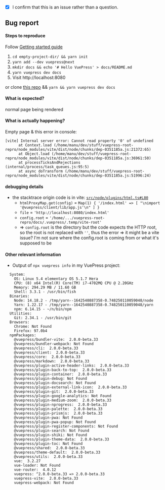<!-- Please don't delete this template or we'll close your issue -->
<!-- Before creating an issue please make sure you are using the latest version of VuePress. -->

<!-- Please confirm you will submit an issue. -->
<!-- Issues which contain questions or support requests will be closed. -->
<!-- (Update "[ ]" to "[x]" to check a box) -->

- [x] I confirm that this is an issue rather than a question.

<!-- Please ask questions via following several ways. -->
<!-- https://vue-land.js.org/ -->
<!-- https://forum.vuejs.org/ -->
<!-- https://stackoverflow.com/questions/ask?tags=vuepress -->

## Bug report

#### Steps to reproduce

Follow [Getting started guide](https://v2.vuepress.vuejs.org/guide/getting-started.html#prerequisites)
1. `cd empty-project-dir/ && yarn init`
2. `yarn add --dev vuepress@next`
3. `mkdir docs && echo '# Hello VuePress' > docs/README.md`
4. `yarn vuepress dev docs`
5. Visit http://localhost:8080

or clone [this repo](https://github.com/tennox/vuepress-root-bug-repro) && `yarn && yarn vuepress dev docs`

#### What is expected?
normal page being rendered

#### What is actually happening?
Empty page & this error in console:
```
[vite] Internal server error: Cannot read property '0' of undefined
      at Context.load (/home/manu/dev/stuff/vuepress-root-repro/node_modules/vite/dist/node/chunks/dep-0351185a.js:21372:65)
      at Object.load (/home/manu/dev/stuff/vuepress-root-repro/node_modules/vite/dist/node/chunks/dep-0351185a.js:36961:50)
      at processTicksAndRejections (internal/process/task_queues.js:95:5)
      at async doTransform (/home/manu/dev/stuff/vuepress-root-repro/node_modules/vite/dist/node/chunks/dep-0351185a.js:51996:24)
```

#### debugging details
- the stacktrace origin code is in vite: [`src/node/plugins/html.ts#L80`](https://github.com/vitejs/vite/blob/main/packages/vite/src/node/plugins/html.ts#L80)
  - `htmlProxyMap.get(config)` = `Map(1) { '/index.html' => [ "\nimport '@vuepress/client/lib/app.js'\n" ] }`
  - `file` = `'http://localhost:8080/index.html'`
  - `config.root` = `'/home/.../vuepress-root-repro/docs/.vuepress/.temp/vite-root'`
  - => `config.root` is the directory but the code expects the HTTP root, so the root is not replaced with `''`, thus the error
=> it might be a vite issue? I'm not sure where the config.root is coming from or what it's supposed to be


#### Other relevant information

- Output of `npx vuepress info` in my VuePress project:
```
  System:
    OS: Linux 5.4 elementary OS 5.1.7 Hera
    CPU: (8) x64 Intel(R) Core(TM) i7-4702MQ CPU @ 2.20GHz
    Memory: 294.29 MB / 11.60 GB
    Shell: 3.3.1 - /usr/bin/fish
  Binaries:
    Node: 14.18.2 - /tmp/yarn--1642540887358-0.748250110059048/node
    Yarn: 1.22.17 - /tmp/yarn--1642540887358-0.748250110059048/yarn
    npm: 6.14.15 - ~/n/bin/npm
  Utilities:
    Git: 2.34.1 - /usr/bin/git
  Browsers:
    Chrome: Not Found
    Firefox: 97.0b4
  npmPackages:
    @vuepress/bundler-vite:  2.0.0-beta.33 
    @vuepress/bundler-webpack: Not Found
    @vuepress/cli:  2.0.0-beta.33 
    @vuepress/client:  2.0.0-beta.33 
    @vuepress/core:  2.0.0-beta.33 
    @vuepress/markdown:  2.0.0-beta.33 
    @vuepress/plugin-active-header-links:  2.0.0-beta.33 
    @vuepress/plugin-back-to-top:  2.0.0-beta.33 
    @vuepress/plugin-container:  2.0.0-beta.33 
    @vuepress/plugin-debug: Not Found
    @vuepress/plugin-docsearch: Not Found
    @vuepress/plugin-external-link-icon:  2.0.0-beta.33 
    @vuepress/plugin-git:  2.0.0-beta.33 
    @vuepress/plugin-google-analytics: Not Found
    @vuepress/plugin-medium-zoom:  2.0.0-beta.33 
    @vuepress/plugin-nprogress:  2.0.0-beta.33 
    @vuepress/plugin-palette:  2.0.0-beta.33 
    @vuepress/plugin-prismjs:  2.0.0-beta.33 
    @vuepress/plugin-pwa: Not Found
    @vuepress/plugin-pwa-popup: Not Found
    @vuepress/plugin-register-components: Not Found
    @vuepress/plugin-search: Not Found
    @vuepress/plugin-shiki: Not Found
    @vuepress/plugin-theme-data:  2.0.0-beta.33 
    @vuepress/plugin-toc: Not Found
    @vuepress/shared:  2.0.0-beta.33 
    @vuepress/theme-default:  2.0.0-beta.33 
    @vuepress/utils:  2.0.0-beta.33 
    vue:  3.2.27 
    vue-loader: Not Found
    vue-router:  4.0.12 
    vuepress: ^2.0.0-beta.33 => 2.0.0-beta.33 
    vuepress-vite:  2.0.0-beta.33 
    vuepress-webpack: Not Found
```